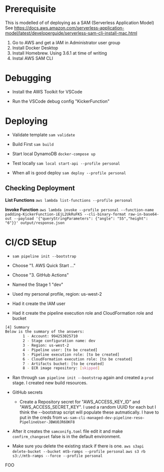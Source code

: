 # Prerequisite

This is modelled of of deploying as a SAM (Serverless Application Model)
See https://docs.aws.amazon.com/serverless-application-model/latest/developerguide/serverless-sam-cli-install-mac.html

1. Go to AWS and get a IAM in Administrator user group
2. Install Docker Desktop
3. Install Homebrew. Using 3.6.1 at time of writing
4. Instal AWS SAM CLI

# Debugging

- Install the AWS Toolkit for VSCode

- Run the VSCode debug config "KickerFunction"

# Deploying

- Validate template `sam validate`

- Build First `sam build`

- Start local DynamoDB `docker-compose up`

- Test locally `sam local start-api --profile personal`

- When all is good deploy `sam deploy --profile personal`

## Checking Deployment

**List Functions**
`aws lambda list-functions --profile personal`

**Invoke Function**
`aws lambda invoke --profile personal --function-name padding-KickerFunction-iEjL2UkRuFKS --cli-binary-format raw-in-base64-out --payload '{"queryStringParameters": {"angle": "55","height": "6"}}' output/response.json`

# CI/CD SEtup

- `sam pipeline init --bootstrap`

- Choose "1. AWS Quick Start ..."

- Choose "3. GitHub Actions"

- Named the Stage 1 "dev"

- Used my personal profile, region: us-west-2

- Had it create the IAM user

- Had it create the pipeline execution role and CloudFormation role and bucket

```sh
[4] Summary
Below is the summary of the answers:
        1 - Account: 994253025710
        2 - Stage configuration name: dev
        3 - Region: us-west-2
        4 - Pipeline user: [to be created]
        5 - Pipeline execution role: [to be created]
        6 - CloudFormation execution role: [to be created]
        7 - Artifacts bucket: [to be created]
        8 - ECR image repository: [skipped]
```

- Ran through `sam pipeline init --bootstrap` again and created a `prod` stage. I created new build resources.

- GitHub secrets

  - Create a Repository secret for "AWS_ACCESS_KEY_ID" and "AWS_ACCESS_SECRET_KEY". I used a random UUID for each but I think the --bootstrap script will populate these autmatically. I have to put in the creds from `ws-sam-cli-managed-dev-pipeline-reso-PipelineUser-JBWUOJR6OKF8`

- After it creates the `samconifg.toml` file edit it and make `confirm_changeset` false is in the default environment.

- Make sure you delete the existing stack if there is one. `aws s3api delete-bucket --bucket mtb-ramps --profile personal` `aws s3 rb s3://mtb-ramps --force --profile personal`

FOO
